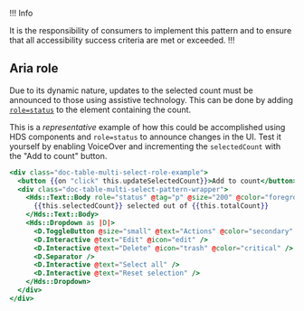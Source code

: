 !!! Info

It is the responsibility of consumers to implement this pattern and to ensure that all accessibility success criteria are met or exceeded.
!!!

## Aria role

Due to its dynamic nature, updates to the selected count must be announced to those using assistive technology. This can be done by adding [`role=status`](https://www.w3.org/WAI/WCAG22/Techniques/aria/ARIA22) to the element containing the count.

This is a _representative_ example of how this could be accomplished using HDS components and `role=status` to announce changes in the UI. Test it yourself by enabling VoiceOver and incrementing the `selectedCount` with the "Add to count" button.

```handlebars
<div class="doc-table-multi-select-role-example">
  <button {{on "click" this.updateSelectedCount}}>Add to count</button>
  <div class="doc-table-multi-select-pattern-wrapper">
    <Hds::Text::Body role="status" @tag="p" @size="200" @color="foreground-primary" >
      {{this.selectedCount}} selected out of {{this.totalCount}}
    </Hds::Text::Body>
    <Hds::Dropdown as |D|>
      <D.ToggleButton @size="small" @text="Actions" @color="secondary" />
      <D.Interactive @text="Edit" @icon="edit" />
      <D.Interactive @text="Delete" @icon="trash" @color="critical" />
      <D.Separator />
      <D.Interactive @text="Select all" />
      <D.Interactive @text="Reset selection" />
    </Hds::Dropdown>
  </div>
</div>
```

